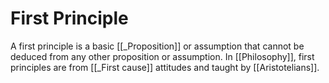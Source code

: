 # First Principle

A first principle is a basic [[_Proposition]] or assumption that cannot be deduced from any other proposition or assumption. In [[Philosophy]], first principles are from [[_First cause]] attitudes and taught by [[Aristotelians]]. 